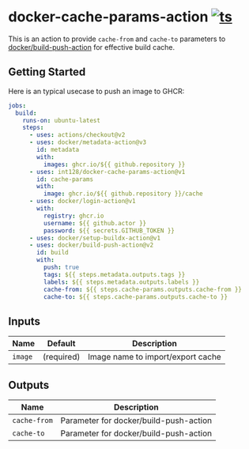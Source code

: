 # docker-cache-params-action [![ts](https://github.com/int128/docker-cache-params-action/actions/workflows/ts.yaml/badge.svg)](https://github.com/int128/docker-cache-params-action/actions/workflows/ts.yaml)

This is an action to provide `cache-from` and `cache-to` parameters to [docker/build-push-action](https://github.com/docker/build-push-action) for effective build cache.


## Getting Started

Here is an typical usecase to push an image to GHCR:

```yaml
jobs:
  build:
    runs-on: ubuntu-latest
    steps:
      - uses: actions/checkout@v2
      - uses: docker/metadata-action@v3
        id: metadata
        with:
          images: ghcr.io/${{ github.repository }}
      - uses: int128/docker-cache-params-action@v1
        id: cache-params
        with:
          image: ghcr.io/${{ github.repository }}/cache
      - uses: docker/login-action@v1
        with:
          registry: ghcr.io
          username: ${{ github.actor }}
          password: ${{ secrets.GITHUB_TOKEN }}
      - uses: docker/setup-buildx-action@v1
      - uses: docker/build-push-action@v2
        id: build
        with:
          push: true
          tags: ${{ steps.metadata.outputs.tags }}
          labels: ${{ steps.metadata.outputs.labels }}
          cache-from: ${{ steps.cache-params.outputs.cache-from }}
          cache-to: ${{ steps.cache-params.outputs.cache-to }}
```


## Inputs

| Name | Default | Description
|------|----------|------------
| `image` | (required) | Image name to import/export cache


## Outputs

| Name | Description
|------|------------
| `cache-from` | Parameter for docker/build-push-action
| `cache-to` | Parameter for docker/build-push-action
